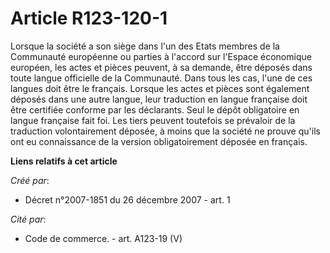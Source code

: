 # Article R123-120-1

Lorsque la société a son siège dans l'un des Etats membres de la Communauté européenne ou parties à l'accord sur l'Espace
économique européen, les actes et pièces peuvent, à sa demande, être déposés dans toute langue officielle de la Communauté.
Dans tous les cas, l'une de ces langues doit être le français. Lorsque les actes et pièces sont également déposés dans une
autre langue, leur traduction en langue française doit être certifiée conforme par les déclarants. Seul le dépôt obligatoire
en langue française fait foi. Les tiers peuvent toutefois se prévaloir de la traduction volontairement déposée, à moins que
la société ne prouve qu'ils ont eu connaissance de la version obligatoirement déposée en français.

**Liens relatifs à cet article**

_Créé par_:

  - Décret n°2007-1851 du 26 décembre 2007 - art. 1

_Cité par_:

  - Code de commerce. - art. A123-19 (V)

